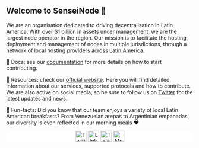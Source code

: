 ## Welcome to SenseiNode 💫

We are an organisation dedicated to driving decentralisation in Latin America. With over $1 billion in assets under management, we are the largest node operator in the region. Our mission is to facilitate the hosting, deployment and management of nodes in multiple jurisdictions, through a network of local hosting providers across Latin America.

📃 Docs: see our [documentation](https://docs.senseinode.com/) for more details on how to start contributing.

🔨 Resources: check our [official website](https://www.senseinode.com/). Here you will find detailed information about our services, supported protocols and how to contribute. We are also active on social media, so be sure to follow us on [Twitter](https://twitter.com/senseinode) for the latest updates and news.

🤠 Fun-facts: Did you know that our team enjoys a variety of local Latin American breakfasts? From Venezuelan arepas to Argentinian empanadas, our diversity is even reflected in our morning meals ❤️

<p align="center" style="background-color:white">
<a href="https://twitter.com/senseinode" target="blank"><img align="center" src="https://www.vectorlogo.zone/logos/twitter/twitter-tile.svg" alt="Twitter senseinode" height="30" width="30" /></a>
<a href="https://www.linkedin.com/company/senseinode/" target="blank"><img align="center" src="https://www.vectorlogo.zone/logos/linkedin/linkedin-icon.svg" alt="LinkedIn senseinode" height="30" width="30" /></a>
<a href="https://t.me/senseinodechat" target="blank"><img align="center" src="https://www.vectorlogo.zone/logos/telegram/telegram-icon.svg" alt="Telegram senseinodechat" height="30" width="30" /></a>
<a href="https://medium.com/@SenseiNode" target="blank"><img align="center" src="https://www.vectorlogo.zone/logos/medium/medium-tile.svg" alt="Medium @SenseiNode" height="30" width="30" /></a>
</p>


